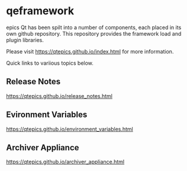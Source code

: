 # qeframework
epics Qt has been spilt into a number of components, each placed in its own 
github repository. This repository provides the framework load and plugin 
libraries.

Please visit https://qtepics.github.io/index.html for more information.

Quick links to variious topics below.

## Release Notes
https://qtepics.github.io/release_notes.html

## Evironment Variables
https://qtepics.github.io/environment_variables.html

## Archiver Appliance
https://qtepics.github.io/archiver_appliance.html

